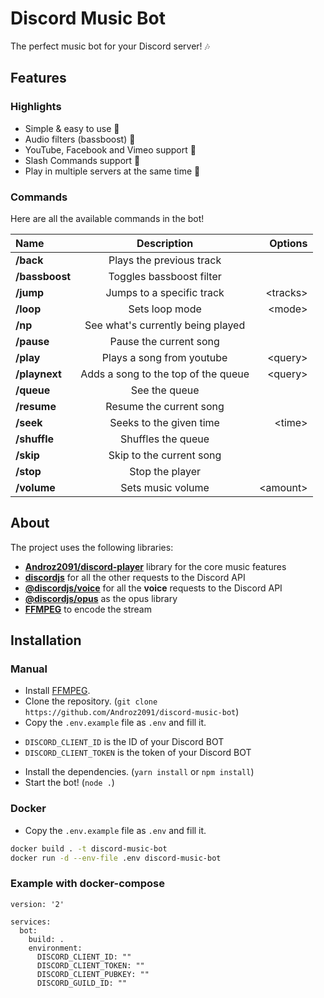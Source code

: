 # Discord Music Bot

The perfect music bot for your Discord server! 🎶

## Features

### Highlights

* Simple & easy to use 🤘
* Audio filters (bassboost) 🎸
* YouTube, Facebook and Vimeo support 🌌
* Slash Commands support 🤖
* Play in multiple servers at the same time 🚗

### Commands

Here are all the available commands in the bot!

|      Name      |             Description             |  Options  |
|:---------------|:-----------------------------------:|----------:|
|   **/back**    |      Plays the previous track       |           |
| **/bassboost** |      Toggles bassboost filter       |           |
|   **/jump**    |      Jumps to a specific track      | \<tracks> |
|   **/loop**    |           Sets loop mode            |  \<mode>  |
|    **/np**     |  See what's currently being played  |           |
|   **/pause**   |       Pause the current song        |           |
|   **/play**    |      Plays a song from youtube      | \<query>  |
| **/playnext**  | Adds a song to the top of the queue | \<query>  |
|   **/queue**   |            See the queue            |           |
|  **/resume**   |       Resume the current song       |           |
|   **/seek**    |       Seeks to the given time       |  \<time>  |
|  **/shuffle**  |         Shuffles the queue          |           |
|   **/skip**    |      Skip to the current song       |           |
|   **/stop**    |           Stop the player           |           |
|  **/volume**   |          Sets music volume          | \<amount> |

## About

The project uses the following libraries:

* **[Androz2091/discord-player](https://github.com/Androz2091/discord-player)** library for the core music features
* **[discordjs](https://github.com/discordjs/discord.js)** for all the other requests to the Discord API
* **[@discordjs/voice](https://github.com/discordjs/voice)** for all the **voice** requests to the Discord API
* **[@discordjs/opus](https://github.com/discordjs/opus)** as the opus library
* **[FFMPEG](https://ffmpeg.org)** to encode the stream

## Installation

### Manual
* Install [FFMPEG](https://ffmpeg.org).
* Clone the repository. (`git clone https://github.com/Androz2091/discord-music-bot`)
* Copy the `.env.example` file as `.env` and fill it.
 - `DISCORD_CLIENT_ID` is the ID of your Discord BOT
 - `DISCORD_CLIENT_TOKEN` is the token of your Discord BOT
* Install the dependencies. (`yarn install` or `npm install`)
* Start the bot! (`node .`)

### Docker 
* Copy the `.env.example` file as `.env` and fill it.
```sh
docker build . -t discord-music-bot
docker run -d --env-file .env discord-music-bot 
```

### Example with docker-compose
```
version: '2'

services:
  bot:
    build: .
    environment:
      DISCORD_CLIENT_ID: ""
      DISCORD_CLIENT_TOKEN: ""
      DISCORD_CLIENT_PUBKEY: ""
      DISCORD_GUILD_ID: ""
```
